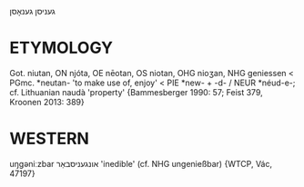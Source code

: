 געניסן
גענאָסן

ETYMOLOGY
===========
Got. niutan, ON njóta, OE nēotan, OS niotan, OHG nioʒan, NHG geniessen < PGmc. *neutan- 'to make use of, enjoy' < PIE *new- + -d- / NEUR *néud-e-; cf. Lithuanian naudà 'property'
{Bammesberger 1990: 57; Feist 379, Kroonen 2013: 389}

WESTERN
========

uŋgəniːzbar אונגעניסבאַר 'inedible' (cf. NHG ungenießbar) {WTCP, Vác, 47197}

